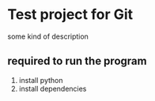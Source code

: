 #  Test project for Git

some kind of description

## required to run the program

1. install python
2. install dependencies
